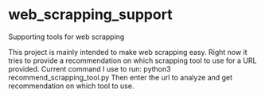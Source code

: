 # web_scrapping_support
Supporting tools for web scrapping

This project is mainly intended to make web scrapping easy. Right now it tries to provide a recommendation on which scrapping tool to use for a URL provided. Current command I use to run:
python3 recommend_scrapping_tool.py
Then enter the url to analyze and get recommendation on which tool to use.
